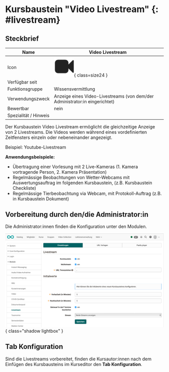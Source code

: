 #  Kursbaustein "Video Livestream"  {: #livestream}

## Steckbrief

Name | Video Livestream
---------|----------
Icon | ![Video Livestream Icon](assets/course_element_video_livestream_icon.png){ class=size24  }
Verfügbar seit | 
Funktionsgruppe | Wissensvermittlung
Verwendungszweck | Anzeige eines Video-Livestreams (von dem/der Administrator:in eingerichtet)
Bewertbar | nein
Spezialität / Hinweis |


Der Kursbaustein Video Livestream ermöglicht die gleichzeitige Anzeige von 2 Livestreams. Die Videos werden während eines vordefinierten Zeitfensters einzeln oder nebeneinander angezeigt.

Beispiel: Youtube-Livestream


**Anwendungsbeispiele:**

* Übertragung einer Vorlesung mit 2 Live-Kameras (1. Kamera vortragende Person, 2. Kamera Präsentation)
* Regelmässige Beobachtungen von Wetter-Webcams mit Auswertungsauftrag im folgenden Kursbaustein, (z.B. Kursbaustein Checkliste)
* Regelmässige Tierbeobachtung via Webcam, mit Protokoll-Auftrag (z.B. in Kursbaustein Dokument)  

## Vorbereitung durch den/die Administrator:in

Die Administrator:innen finden die Konfiguration unter den Modulen.

![course_element_livestream_admin_settings_v1_de.png](assets/course_element_livestream_admin_settings_v1_de.png){ class="shadow lightbox" }



## Tab Konfiguration

Sind die Livestreams vorbereitet, finden die Kursautor:innen nach dem Einfügen des Kursbausteins im Kurseditor den **Tab Konfiguration**.




